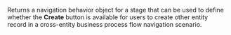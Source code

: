Returns a navigation behavior object for a stage that can be used to define whether the **Create** button is available for users to create other entity record in a cross-entity business process flow navigation scenario.